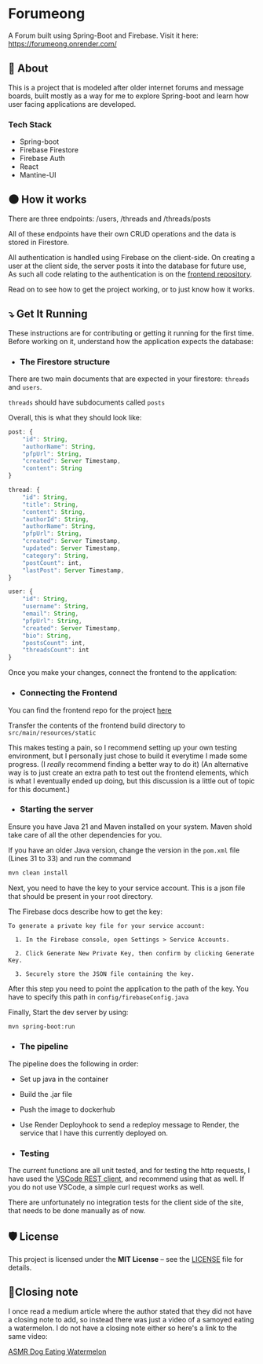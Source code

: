 # Forumeong
A Forum built using Spring-Boot and Firebase. Visit it here: https://forumeong.onrender.com/

## 🔖 About
This is a project that is modeled after older internet forums and message boards, built mostly as a way for me to explore Spring-boot and learn how user facing applications are developed.

### Tech Stack
- Spring-boot
- Firebase Firestore
- Firebase Auth
- React
- Mantine-UI

## 🌑 How it works

There are three endpoints: /users, /threads and /threads/posts

All of these endpoints have their own CRUD operations and the data is stored in Firestore.

All authentication is handled using Firebase on the client-side. On creating a user at the client side, the server posts it into the database for future use, As such all code relating to the authentication is on the [frontend repository](https://github.com/Sunset-06/Forum-Frontend).


Read on to see how to get the project working, or to just know how it works.

## ⤵️ Get It Running

These instructions are for contributing or getting it running for the first time. Before working on it, understand how the application expects the database:

- ### The Firestore structure
There are two main documents that are expected in your firestore: `threads` and `users`.

`threads` should have subdocuments called `posts` 

Overall, this is what they should look like:

```js
post: {
    "id": String,
    "authorName": String,
    "pfpUrl": String,
    "created": Server Timestamp,  
    "content": String
}

thread: {
    "id": String,
    "title": String,
    "content": String,
    "authorId": String,
    "authorName": String,
    "pfpUrl": String,
    "created": Server Timestamp,  
    "updated": Server Timestamp,  
    "category": String,
    "postCount": int,
    "lastPost": Server Timestamp,  
}

user: {
    "id": String,
    "username": String,
    "email": String,
    "pfpUrl": String,
    "created": Server Timestamp,  
    "bio": String,
    "postsCount": int,
    "threadsCount": int
}

```
Once you make your changes, connect the frontend to the application:

- ### Connecting the Frontend

You can find the frontend repo for the project [here](https://github.com/Sunset-06/Forum-Frontend)

Transfer the contents of the frontend build directory to ```src/main/resources/static```

This makes testing a pain, so I recommend setting up your own testing environment, but I personally just chose to build it everytime I made some progress.
(I *really* recommend finding a better way to do it)
(An alternative way is to just create an extra path to test out the frontend elements, which is what I eventually ended up doing, but this discussion is a little out of topic for this document.)


- ### Starting the server

Ensure you have Java 21 and Maven installed on your system. Maven shold take care of all the other dependencies for you.

If you have an older Java version, change the version in the `pom.xml` file (Lines 31 to 33) and run the command 

```bash
mvn clean install
```

Next, you need to have the key to your service account. This is a json file that should be present in your root directory.

The Firebase docs describe how to get the key:

    To generate a private key file for your service account:

      1. In the Firebase console, open Settings > Service Accounts.

      2. Click Generate New Private Key, then confirm by clicking Generate Key.

      3. Securely store the JSON file containing the key.

After this step you need to point the application to the path of the key. You have to specify this path in `config/firebaseConfig.java`

Finally, Start the dev server by using:
```bash
mvn spring-boot:run
```

- ### The pipeline
The pipeline does the following in order:
- Set up java in the container
- Build the .jar file
- Push the image to dockerhub
- Use Render Deployhook to send a redeploy message to Render, the service that I have this currently deployed on.

- ### Testing
The current functions are all unit tested, and for testing the http requests, I have used the [VSCode REST client](https://marketplace.visualstudio.com/items?itemName=humao.rest-client), and recommend using that as well. 
If you do not use VSCode, a simple curl request works as well.

There are unfortunately no integration tests for the client side of the site, that needs to be done manually as of now.

## 🛡 License

This project is licensed under the **MIT License** – see the [LICENSE](LICENSE) file for details.


  
## 👋Closing note
I once read a medium article where the author stated that they did not have a closing note to add, so instead there was just a video of a samoyed eating a watermelon. I do not have a closing note either so here's a link to the same video:

[ASMR Dog Eating Watermelon](https://www.youtube.com/watch?v=VRmksNNPua8)

